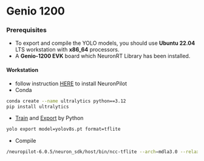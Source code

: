 
# Genio 1200
### Prerequisites

* To export and compile the YOLO models, you should use **Ubuntu 22.04** LTS workstation with **x86_64** processors.
* A **Genio-1200 EVK** board which NeuronRT Library has been installed.

#### Workstation
* follow instruction [HERE](https://r300-ai.github.io/ITRI-AI-Hub/docs/pages/compiler/neuronpilot.html) to install NeuronPilot
* Conda
```bash
conda create --name ultralytics python==3.12
pip install ultralytics
```
* [Train](https://docs.ultralytics.com/modes/train/) and [Export](https://docs.ultralytics.com/modes/export/#usage-examples) by Python
```bash
yolo export model=yolov8s.pt format=tflite
```
* Compile
```bash
/neuropilot-6.0.5/neuron_sdk/host/bin/ncc-tflite --arch=mdla3.0 --relax-fp32 yolov8s.tflite
```
